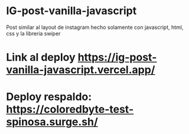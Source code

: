 # IG-post-vanilla-javascript
Post similar al layout de instagram hecho solamente con javascript, html, css  y la libreria swiper
# Link al deploy https://ig-post-vanilla-javascript.vercel.app/
# Deploy respaldo: https://coloredbyte-test-spinosa.surge.sh/
